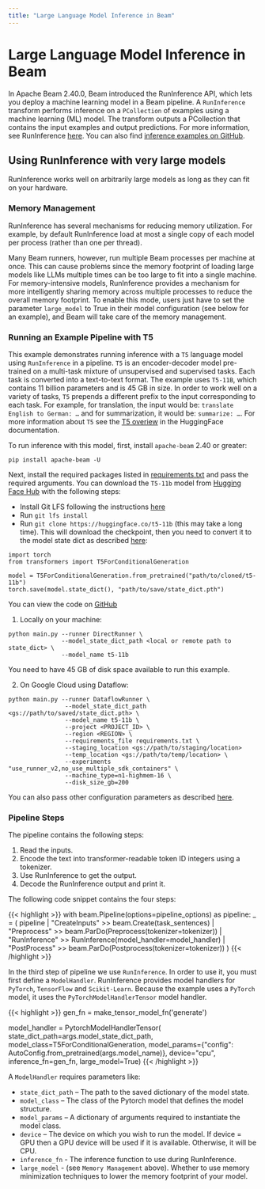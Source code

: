 ```yaml
---
title: "Large Language Model Inference in Beam"
---
```

<!--
Licensed under the Apache License, Version 2.0 (the "License");
you may not use this file except in compliance with the License.
You may obtain a copy of the License at

http://www.apache.org/licenses/LICENSE-2.0

Unless required by applicable law or agreed to in writing, software
distributed under the License is distributed on an "AS IS" BASIS,
WITHOUT WARRANTIES OR CONDITIONS OF ANY KIND, either express or implied.
See the License for the specific language governing permissions and
limitations under the License.
-->

# Large Language Model Inference in Beam
In Apache Beam 2.40.0, Beam introduced the RunInference API, which lets you deploy a machine learning model in a Beam pipeline. A `RunInference` transform performs inference on a `PCollection` of examples using a machine learning (ML) model. The transform outputs a PCollection that contains the input examples and output predictions. For more information, see RunInference [here](/documentation/transforms/python/elementwise/runinference/). You can also find [inference examples on GitHub](https://github.com/apache/beam/tree/master/sdks/python/apache_beam/examples/inference).

## Using RunInference with very large models
RunInference works well on arbitrarily large models as long as they can fit on your hardware.

### Memory Management

RunInference has several mechanisms for reducing memory utilization. For example, by default RunInference load at most a single copy of each model per process (rather than one per thread).

Many Beam runners, however, run multiple Beam processes per machine at once. This can cause problems since the memory footprint of loading large models like LLMs multiple times can be too large to fit into a single machine.
For memory-intensive models, RunInference provides a mechanism for more intelligently sharing memory across multiple processes to reduce the overall memory footprint. To enable this mode, users just have
to set the parameter `large_model` to True in their model configuration (see below for an example), and Beam will take care of the memory management.

### Running an Example Pipeline with T5

This example demonstrates running inference with a `T5` language model using `RunInference` in a pipeline. `T5` is an encoder-decoder model pre-trained on a multi-task mixture of unsupervised and supervised tasks. Each task is converted into a text-to-text format. The example uses `T5-11B`, which contains 11 billion parameters and is 45 GB in size. In  order to work well on a variety of tasks, `T5` prepends a different prefix to the input corresponding to each task. For example, for translation, the input would be: `translate English to German: …` and for summarization, it would be: `summarize: …`. For more information about `T5` see the [T5 overiew](https://huggingface.co/docs/transformers/model_doc/t5) in the HuggingFace documentation.

To run inference with this model, first, install `apache-beam` 2.40 or greater:

```
pip install apache-beam -U
```

Next, install the required packages listed in [requirements.txt](https://github.com/apache/beam/blob/master/sdks/python/apache_beam/examples/inference/large_language_modeling/requirements.txt) and pass the required arguments. You can download the `T5-11b` model from [Hugging Face Hub](https://huggingface.co/t5-11b) with the following steps:

- Install Git LFS following the instructions [here](https://docs.github.com/en/repositories/working-with-files/managing-large-files/installing-git-large-file-storage?platform=mac)
- Run `git lfs install`
- Run `git clone https://huggingface.co/t5-11b` (this may take a long time). This will download the checkpoint, then you need to convert it to the model state dict as described [here](https://pytorch.org/tutorials/beginner/saving_loading_models.html#save-load-state-dict-recommended):

```
import torch
from transformers import T5ForConditionalGeneration

model = T5ForConditionalGeneration.from_pretrained("path/to/cloned/t5-11b")
torch.save(model.state_dict(), "path/to/save/state_dict.pth")
```

You can view the code on [GitHub](https://github.com/apache/beam/tree/master/sdks/python/apache_beam/examples/inference/large_language_modeling/main.py)

1. Locally on your machine:
```
python main.py --runner DirectRunner \
               --model_state_dict_path <local or remote path to state_dict> \
               --model_name t5-11b
```
You need to have 45 GB of disk space available to run this example.

2. On Google Cloud using Dataflow:
```
python main.py --runner DataflowRunner \
                --model_state_dict_path <gs://path/to/saved/state_dict.pth> \
                --model_name t5-11b \
                --project <PROJECT_ID> \
                --region <REGION> \
                --requirements_file requirements.txt \
                --staging_location <gs://path/to/staging/location>
                --temp_location <gs://path/to/temp/location> \
                --experiments "use_runner_v2,no_use_multiple_sdk_containers" \
                --machine_type=n1-highmem-16 \
                --disk_size_gb=200
```

You can also pass other configuration parameters as described [here](https://cloud.google.com/dataflow/docs/guides/setting-pipeline-options#setting_required_options).

### Pipeline Steps
The pipeline contains the following steps:
1. Read the inputs.
2. Encode the text into transformer-readable token ID integers using a tokenizer.
3. Use RunInference to get the output.
4. Decode the RunInference output and print it.

The following code snippet contains the four steps:

{{< highlight >}}
    with beam.Pipeline(options=pipeline_options) as pipeline:
        _ = (
            pipeline
            | "CreateInputs" >> beam.Create(task_sentences)
            | "Preprocess" >> beam.ParDo(Preprocess(tokenizer=tokenizer))
            | "RunInference" >> RunInference(model_handler=model_handler)
            | "PostProcess" >> beam.ParDo(Postprocess(tokenizer=tokenizer))
        )
{{< /highlight >}}

In the third step of pipeline we use `RunInference`.
In order to use it, you must first define a `ModelHandler`. RunInference provides model handlers for `PyTorch`, `TensorFlow` and `Scikit-Learn`. Because the example uses a `PyTorch` model, it uses the `PyTorchModelHandlerTensor` model handler.

{{< highlight >}}
  gen_fn = make_tensor_model_fn('generate')

  model_handler = PytorchModelHandlerTensor(
      state_dict_path=args.model_state_dict_path,
      model_class=T5ForConditionalGeneration,
      model_params={"config": AutoConfig.from_pretrained(args.model_name)},
      device="cpu",
      inference_fn=gen_fn,
      large_model=True)
{{< /highlight >}}

A `ModelHandler` requires parameters like:
* `state_dict_path` – The path to the saved dictionary of the model state.
* `model_class` – The class of the Pytorch model that defines the model structure.
* `model_params` – A dictionary of arguments required to instantiate the model class.
* `device` – The device on which you wish to run the model. If device = GPU then a GPU device will be used if it is available. Otherwise, it will be CPU.
* `inference_fn` -  The inference function to use during RunInference.
* `large_model` - (see `Memory Management` above). Whether to use memory minimization techniques to lower the memory footprint of your model.
